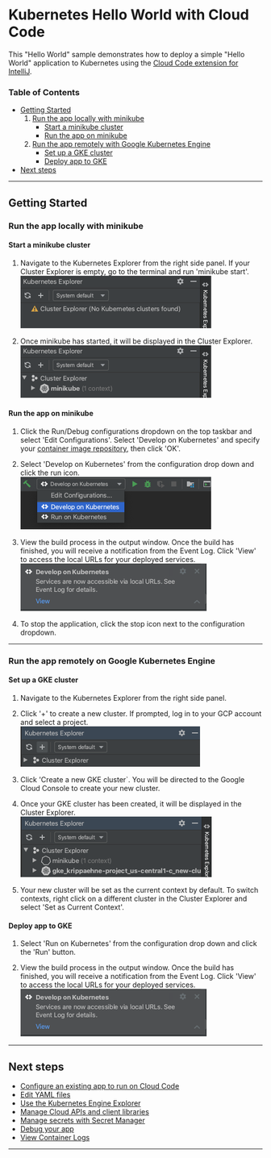# Kubernetes Hello World with Cloud Code


This "Hello World" sample demonstrates how to deploy a simple "Hello World" application to Kubernetes using the [Cloud Code extension for IntelliJ](https://cloud.google.com/code/docs/intellij/install).

### Table of Contents
* [Getting Started](#getting-started)
    1. [Run the app locally with minikube](#run-the-app-locally-with-minikube)
        * [Start a minikube cluster](#start-a-minikube-cluster)
        * [Run the app on minikube](#run-the-app-on-minikube)
    2. [Run the app remotely with Google Kubernetes Engine](#run-the-app-remotely-with-google-kubernetes-engine)
        * [Set up a GKE cluster](#set-up-a-gke-cluster)
        * [Deploy app to GKE](#deploy-app-to-gke)
* [Next steps](#next-steps)

---
## Getting Started

### Run the app locally with minikube

#### Start a minikube cluster
1. Navigate to the Kubernetes Explorer from the right side panel. If your Cluster Explorer is empty, go to the terminal and run 'minikube start'. 
![image](./img/k8s-explorer-empty.png)

2. Once minikube has started, it will be displayed in the Cluster Explorer.
 ![image](./img/k8s-explorer-full.png)

#### Run the app on minikube
1. Click the Run/Debug configurations dropdown on the top taskbar and select 'Edit Configurations'. Select 'Develop on Kubernetes' and specify your [container image repository](https://cloud.google.com/code/docs/intellij/configuring-container-image-settings), then click 'OK'.

2. Select 'Develop on Kubernetes' from the configuration drop down and click the run icon. 
![image](./img/deploy-config.png)

2. View the build process in the output window. Once the build has finished, you will receive a notification from the Event Log. Click 'View' to access the local URLs for your deployed services.  
![image](./img/deploy-success.png)

3.  To stop the application, click the stop icon next to the configuration dropdown.

---
### Run the app remotely on Google Kubernetes Engine

#### Set up a GKE cluster

1. Navigate to the Kubernetes Explorer from the right side panel.

2. Click '+' to create a new cluster. If prompted, log in to your GCP account and select a project.
![image](./img/add-cluster.png)

3. Click 'Create a new GKE cluster`. You will be directed to the Google Cloud Console to create your new cluster.

4. Once your GKE cluster has been created, it will be displayed in the Cluster Explorer. 
![image](./img/added-cluster.png)

5. Your new cluster will be set as the current context by default. To switch contexts, right click on a different cluster in the Cluster Explorer and select 'Set as Current Context'. 

#### Deploy app to GKE

1. Select 'Run on Kubernetes' from the configuration drop down and click the 'Run' button.

2. View the build process in the output window. Once the build has finished, you will receive a notification from the Event Log. Click 'View' to access the local URLs for your deployed services.  
![image](./img/deploy-success.png)

---
## Next steps
* [Configure an existing app to run on Cloud Code](https://cloud.google.com/code/docs/intellij/using-a-k8-existing-app)
* [Edit YAML files](https://cloud.google.com/code/docs/intellij/yaml-editing)
* [Use the Kubernetes Engine Explorer](https://cloud.google.com/code/docs/intellij/using-the-kubernetes-explorer)
* [Manage Cloud APIs and client libraries](https://cloud.google.com/code/docs/intellij/client-libraries)
* [Manage secrets with Secret Manager](https://cloud.google.com/code/docs/intellij/secret-manager)
* [Debug your app](https://cloud.google.com/code/docs/intellij/kubernetes-debugging)
* [View Container Logs](https://cloud.google.com/code/docs/intellij/logging-a-k8-app)

----